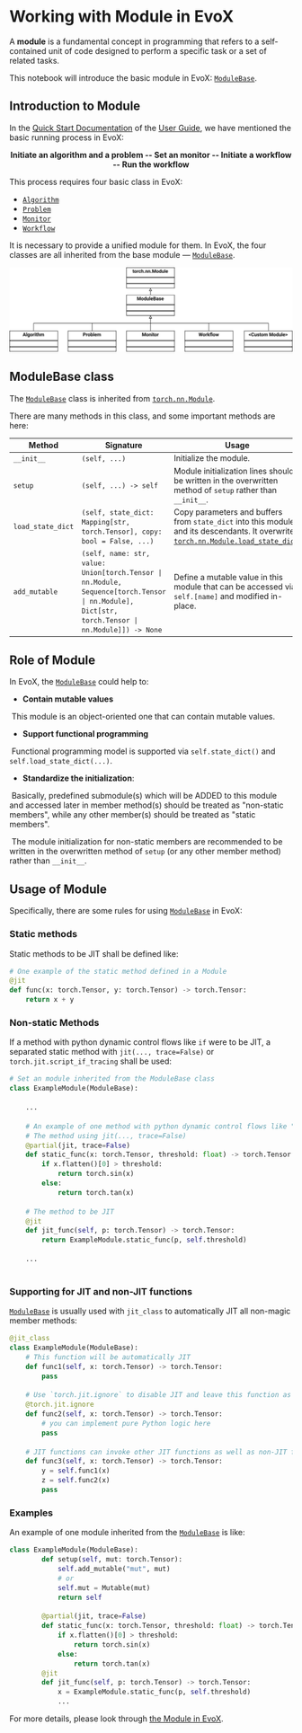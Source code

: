 # Working with Module in EvoX

A **module** is a fundamental concept in programming that refers to a self-contained unit of code designed to perform a specific task or a set of related tasks.

This notebook will introduce the basic module in EvoX: [`ModuleBase`](#evox.core.module.ModuleBase).

## Introduction to Module

In the [Quick Start Documentation](#/guide/user/1-start) of the [User Guide](#/guide/user/index), we have mentioned the basic running process in EvoX:

<center><b>Initiate an algorithm and a problem -- Set an monitor -- Initiate a workflow -- Run the workflow</b></center>

This process requires four basic class in EvoX:

- [`Algorithm`](#evox.core.components.Algorithm)
- [`Problem`](#evox.core.components.Problems)
- [`Monitor`](evox.core.components.Monitor)
- [`Workflow`](#evox.core.components.Workflow)


It is necessary to provide a unified module for them. In EvoX, the four classes are all inherited from the base module — [`ModuleBase`](#evox.core.module.ModuleBase).

<center>
  <img src="../../_static/modulebase.png">
</center>

## ModuleBase class

The [`ModuleBase`](#evox.core.module.ModuleBase) class is inherited from [`torch.nn.Module`](https://pytorch.org/docs/stable/generated/torch.nn.Module.html#).

There are many methods in this class, and some important methods are here:

| Method            | Signature                                                    | Usage                                                        |
| ----------------- | ------------------------------------------------------------ | ------------------------------------------------------------ |
| `__init__`        | `(self, ...)`                                                | Initialize the module.                                       |
| `setup`           | `(self, ...) -> self`                                        | Module initialization lines should be written in the overwritten method of `setup` rather than `__init__`. |
| `load_state_dict` | `(self, state_dict: Mapping[str, torch.Tensor], copy: bool = False, ...)` | Copy parameters and buffers from `state_dict` into this module and its descendants. It overwrites [`torch.nn.Module.load_state_dict`](https://pytorch.org/docs/stable/generated/torch.nn.Module.html#torch.nn.Module.load_state_dict). |
| `add_mutable`     | `(self, name: str, value: Union[torch.Tensor \| nn.Module, Sequence[torch.Tensor \| nn.Module], Dict[str, torch.Tensor \| nn.Module]]) -> None` | Define a mutable value in this module that can be accessed via `self.[name]` and modified in-place. |

## Role of Module

In EvoX, the [`ModuleBase`](#evox.core.module.ModuleBase) could help to:

- **Contain mutable values** 

​	This module is an object-oriented one that can contain mutable values.

- **Support functional programming**

​	Functional programming model is supported via `self.state_dict()` and `self.load_state_dict(...)`.

- **Standardize the initialization**:

​	Basically, predefined submodule(s) which will be ADDED to this module and accessed later in member method(s) should be treated as "non-static members", while any other member(s) should be treated as "static members".	

​	The module initialization for non-static members are recommended to be written in the overwritten method of `setup` (or any other member method) rather than `__init__`.

## Usage of Module

Specifically, there are some rules for using [`ModuleBase`](#evox.core.module.ModuleBase) in EvoX:

### Static methods

Static methods to be JIT shall be defined like:

```Python
# One example of the static method defined in a Module 
@jit
def func(x: torch.Tensor, y: torch.Tensor) -> torch.Tensor:
    return x + y
```
### Non-static Methods

If a method with python dynamic control flows like `if` were to be JIT, a separated static method with `jit(..., trace=False)` or `torch.jit.script_if_tracing` shall be used:

```python
# Set an module inherited from the ModuleBase class
class ExampleModule(ModuleBase):
    
    ...
    
    # An example of one method with python dynamic control flows like "if"
    # The method using jit(..., trace=False)
    @partial(jit, trace=False)
    def static_func(x: torch.Tensor, threshold: float) -> torch.Tensor:
        if x.flatten()[0] > threshold:
            return torch.sin(x)
        else:
            return torch.tan(x)
        
    # The method to be JIT   
    @jit
    def jit_func(self, p: torch.Tensor) -> torch.Tensor:
        return ExampleModule.static_func(p, self.threshold)
    
    ...
    
```

### Supporting for JIT and non-JIT functions

[`ModuleBase`](#evox.core.module.ModuleBase) is usually used with `jit_class` to automatically JIT all non-magic member methods:

```python
@jit_class
class ExampleModule(ModuleBase):
    # This function will be automatically JIT
    def func1(self, x: torch.Tensor) -> torch.Tensor:
        pass

    # Use `torch.jit.ignore` to disable JIT and leave this function as Python callback
    @torch.jit.ignore
    def func2(self, x: torch.Tensor) -> torch.Tensor:
        # you can implement pure Python logic here
        pass

    # JIT functions can invoke other JIT functions as well as non-JIT functions
    def func3(self, x: torch.Tensor) -> torch.Tensor:
        y = self.func1(x)
        z = self.func2(x)
        pass
```

### Examples

An example of one module inherited from the [`ModuleBase`](#evox.core.module.ModuleBase) is like:

```python
class ExampleModule(ModuleBase):
        def setup(self, mut: torch.Tensor):
            self.add_mutable("mut", mut)
            # or
            self.mut = Mutable(mut)
            return self

        @partial(jit, trace=False)
        def static_func(x: torch.Tensor, threshold: float) -> torch.Tensor:
            if x.flatten()[0] > threshold:
                return torch.sin(x)
            else:
                return torch.tan(x)
        @jit
        def jit_func(self, p: torch.Tensor) -> torch.Tensor:
            x = ExampleModule.static_func(p, self.threshold)
            ...
```

For more details, please look through [the Module in EvoX](#evox.core.module).
